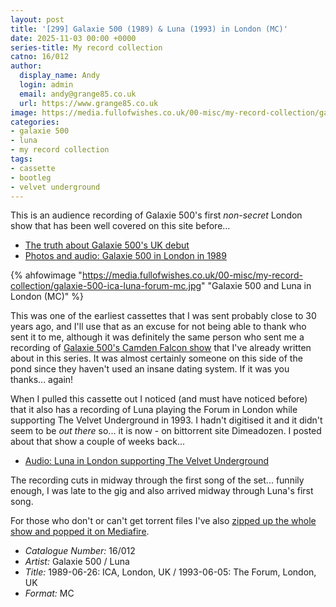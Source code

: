 ```yaml
---
layout: post
title: '[299] Galaxie 500 (1989) & Luna (1993) in London (MC)'
date: 2025-11-03 00:00 +0000
series-title: My record collection
catno: 16/012
author:
  display_name: Andy
  login: admin
  email: andy@grange85.co.uk
  url: https://www.grange85.co.uk
image: https://media.fullofwishes.co.uk/00-misc/my-record-collection/galaxie-500-ica-luna-forum-mc.jpg
categories:
- galaxie 500
- luna
- my record collection
tags:
- cassette
- bootleg
- velvet underground
---
```

This is an audience recording of Galaxie 500's first _non-secret_ London show that has been well covered on this site before...

 - [The truth about Galaxie 500's UK debut](/2019/08/13/galaxie-500s-first-uk-show/)
 - [Photos and audio: Galaxie 500 in London in 1989](/2012/07/19/photos-and-audio-galaxie-500-in-london-in-1989/)

{% ahfowimage "https://media.fullofwishes.co.uk/00-misc/my-record-collection/galaxie-500-ica-luna-forum-mc.jpg" "Galaxie 500 and Luna in London (MC)" %}

This was one of the earliest cassettes that I was sent probably close to 30 years ago, and I'll use that as an excuse for not being able to thank who sent it to me, although it was definitely the same person who sent me a recording of [Galaxie 500's Camden Falcon show](/2024/05/06/my-record-collection-133-galaxie-500-camden-the-falcon-11-02-90-mc/) that I've already written about in this series. It was almost certainly someone on this side of the pond since they haven't used an insane dating system. If it was you thanks... again!

When I pulled this cassette out I noticed (and must have noticed before) that it also has a recording of Luna playing the Forum in London while supporting The Velvet Underground in 1993. I hadn't digitised it and it didn't seem to be _out there_ so... it is now - on bittorrent site Dimeadozen. I posted about that show a couple of weeks back...

 - [Audio: Luna in London supporting The Velvet Underground](/2025/10/08/audio-luna-in-london-supporting-the-velvet-underground/)

The recording cuts in midway through the first song of the set... funnily enough, I was late to the gig and also arrived midway through Luna's first song.

For those who don't or can't get torrent files I've also [zipped up the whole show and popped it on Mediafire](https://www.mediafire.com/file/kwsa25xn0pqhvak/luna-1993-06-05-the-forum-london-uk-flac.zip/file).

 - *Catalogue Number:* 16/012
 - *Artist:* Galaxie 500 / Luna
 - *Title:* 1989-06-26: ICA, London, UK / 1993-06-05: The Forum, London, UK
 - *Format:* MC

